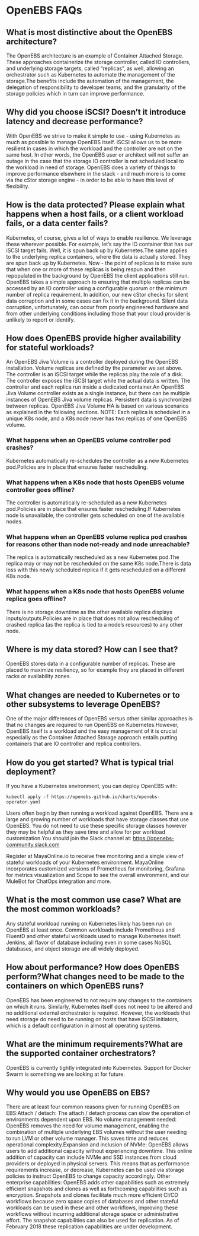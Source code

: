 # OpenEBS FAQs



## What is most distinctive about the OpenEBS architecture?

The OpenEBS architecture is an example of Container Attached Storage. These approaches containerize the storage controller, called IO controllers, and underlying storage targets, called “replicas”, as well, allowing an orchestrator such as Kubernetes to automate the management of the storage.The benefits include the automation of the management, the delegation of responsibility to developer teams, and the granularity of the storage policies which in turn can improve performance.



## Why did you choose iSCSI? Doesn’t it introduce latency and decrease performance? 

With OpenEBS we strive to make it simple to use - using Kubernetes as much as possible to manage OpenEBS itself. iSCSI allows us to be more resilient in cases in which the workload and the controller are not on the same host. In other words, the OpenEBS user or architect will not suffer an outage in the case that the storage IO controller is not scheduled local to the workload in need of storage. OpenEBS does a variety of things to improve performance elsewhere in the stack - and much more is to come via the cStor storage engine - in order to be able to have this level of flexibility.



## How is the data protected? Please explain what happens when a host fails, or a client workload fails, or a data center fails?

Kubernetes, of course, gives a lot of ways to enable resilience. We leverage these wherever possible.  For example, let’s say the IO container that has our iSCSI target fails. Well, it is spun back up by Kubernetes.The same applies to the underlying replica containers, where the data is actually stored. They are spun back up by Kubernetes. Now - the point of replicas is to make sure that when one or more of these replicas is being respun and then repopulated in the background by OpenEBS the client applications still run.  OpenEBS takes a simple approach to ensuring that multiple replicas can be accessed by an IO controller using a configurable quorum or the minimum number of replica requirement. In addition, our new cStor checks for silent data corruption and in some cases can fix it in the background.  Silent data corruption, unfortunately, can occur from poorly engineered hardware and from other underlying conditions including those that your cloud provider is unlikely to report or identify.  



## How does OpenEBS provide higher availability for stateful workloads?

An OpenEBS Jiva Volume is a controller deployed during the OpenEBS installation. Volume replicas are defined by the parameter we set above. The controller is an iSCSI target while the replicas play the role of a disk. The controller exposes the iSCSI target while the actual data is written. The controller and each replica run inside a dedicated container.An OpenEBS Jiva Volume controller exists as a single instance, but there can be multiple instances of OpenEBS Jiva volume replicas. Persistent data is synchronized between replicas. OpenEBS Jiva Volume HA is based on various scenarios as explained in the following sections. NOTE: Each replica is scheduled in a unique K8s node, and a K8s node never has two replicas of one OpenEBS volume.



### What happens when an OpenEBS volume controller pod crashes?

Kubernetes automatically re-schedules the controller as a new Kubernetes pod.Policies are in place that ensures faster rescheduling.

### What happens when a K8s node that hosts OpenEBS volume controller goes offline?

The controller is automatically re-scheduled as a new Kubernetes pod.Policies are in place that ensures faster rescheduling.If Kubernetes node is unavailable, the controller gets scheduled on one of the available nodes.

### What happens when an OpenEBS volume replica pod crashes for reasons other than node not-ready and node unreachable?

The replica is automatically rescheduled as a new Kubernetes pod.The replica may or may not be rescheduled on the same K8s node.There is data loss with this newly scheduled replica if it gets rescheduled on a different K8s node.

### What happens when a K8s node that hosts OpenEBS volume replica goes offline?

There is no storage downtime as the other available replica displays inputs/outputs.Policies are in place that does not allow rescheduling of crashed replica (as the replica is tied to a node’s resources) to any other node.



## Where is my data stored? How can I see that?

OpenEBS stores data in a configurable number of replicas. These are placed to maximize resiliency, so for example they are placed in different racks or availability zones. 

## What changes are needed to Kubernetes or to other subsystems to leverage OpenEBS?

One of the major differences of OpenEBS versus other similar approaches is that no changes are required to run OpenEBS on Kubernetes.However, OpenEBS itself is a workload and the easy management of it is crucial especially as the Container Attached Storage approach entails putting containers that are IO controller and replica controllers.  

## How do you get started? What is typical trial deployment?

If you have a Kubernetes environment, you can deploy OpenEBS with:

`kubectl apply -f https://openebs.github.io/charts/openebs-operator.yaml`

Users often begin by then running a workload against OpenEBS. There are a large and growing number of workloads that have storage classes that use OpenEBS. You do not need to use these specific storage classes however they may be helpful as they save time and allow for per workload customization.You should join the Slack channel at: https://openebs-community.slack.com

Register at MayaOnline.io to receive free monitoring and a single view of stateful workloads of your Kubernetes environment. MayaOnline incorporates customized versions of Prometheus for monitoring, Grafana for metrics visualization and Scope to see the overall environment, and our MuleBot for ChatOps integration and more.  

## What is the most common use case?  What are the most common workloads?

Any stateful workload running on Kubernetes likely has been run on OpenEBS at least once.  Common workloads include Prometheus and FluentD  and other stateful workloads used to manage Kubernetes itself. Jenkins, all flavor of database including even in some cases NoSQL databases, and object storage are all widely deployed.  

## How about performance? How does OpenEBS perform?What changes need to be made to the containers on which OpenEBS runs?  

OpenEBS has been engineered to not require any changes to the containers on which it runs.  Similarly, Kubernetes itself does not need to be altered and no additional external orchestrator is required.  However, the workloads that need storage do need to be running on hosts that have iSCSI initiators, which is a default configuration in almost all operating systems.

## What are the minimum requirements?What are the supported container orchestrators?

OpenEBS is currently tightly integrated into Kubernetes. Support for Docker Swarm is something we are looking at for future.

## Why would you use OpenEBS on EBS?

There are at least four common reasons given for running OpenEBS on EBS:Attach / detach:  The attach / detach process can slow the operation of environments dependent upon EBS.  No volume management needed:  OpenEBS removes the need for volume management, enabling the combination of multiple underlying EBS volumes without the user needing to run LVM or other volume manager.  This saves time and reduces operational complexity.Expansion and inclusion of NVMe:  OpenEBS allows users to add additional capacity without experiencing downtime.  This online addition of capacity can include NVMe and SSD instances from cloud providers or deployed in physical servers.  This means that as performance requirements increase, or decrease, Kubernetes can be used via storage policies to instruct OpenEBS to change capacity accordingly.  Other enterprise capabilities:  OpenEBS adds other capabilities such as extremely efficient snapshots and clones as well as forthcoming capabilities such as encryption.  Snapshots and clones facilitate much more efficient CI/CD workflows because zero space copies of databases and other stateful workloads can be used in these and other workflows, improving these workflows without incurring additional storage space or administrative effort.  The snapshot capabilities can also be used for replication.  As of February 2018 these replication capabilities are under development. 